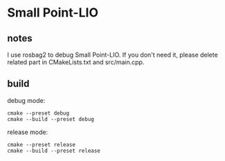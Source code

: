 # Small Point-LIO

## notes

I use rosbag2 to debug Small Point-LIO. If you don't need it, please delete related part in CMakeLists.txt and src/main.cpp.

## build

debug mode:

```
cmake --preset debug
cmake --build --preset debug
```

release mode:

```
cmake --preset release
cmake --build --preset release
```
